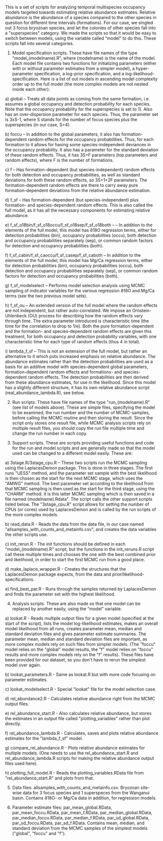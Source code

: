 This is a set of scripts for analyzing temporal multispecies occupancy models targeted towards estimating relative abundance estimates. Relative abundance is the abundance of a species compared to the other species in question for different time intervals (formations). For our case, we singled out 3 focus bryozoan species, and let the colonies of other species fall into a "superspecies" category. We made the scripts so that it would be easy to switch between models, using the variable called “model” to do this. These scripts fall into several categories.
1.	Model specification scripts. These have file names of the type "model_(modelname).R", where (modelname) is the name of the model. Each model file contains two functions for initializing parameters (either with or without parameter estimates from a simpler model), a hyper-parameter specification, a log-prior specification, and a log-likelihood-specification. Here is a list of out models in ascending model complexity order up to the full model (the more complex models are not nested inside each other):

a) global – Treats all data points as coming from the same formation, i.e. assumes a global occupancy and detection probability for each species. Note that the occupancy probability for the superspecies is set to 1). Also has an over-dispersion parameter for each species. Thus, the parameter set is 3xS-1, where S stands for the number of focus species plus the superspecies (in our case, S=4). 

b) foccu – In addition to the global parameters, it also has formation-dependent random effects for the occupancy probabilities. Thus, for each formation to it allows for having some species-independent deviances in the occupancy probability. It also has a parameter for the standard deviation of these random effects. Thus, it has 3S+F parameters (top parameters and random effects), where F is the number of formations.  

c) f – Has formation-dependent (but species-independent) random effects for both detection and occupancy probabilities, as well as standard deviations for both these random effects, so 3S+1+2F parameters. The formation-dependent random effects are there to carry away pure formation-dependent deviations from the relative abundance estimation.

d) f_sf – Has formation-dependent (but species-independent) plus formation- and species-dependent random effects. This is also called the full model, as it has all the necessary components for estimating relative abundance. 

e) f_sf_o18bin/f_sf_o18occu/f_sf_o18sep/f_sf_o18both – – In addition to the elements of the full  model, this model has ∂18O regression terms, either for detection probabilities (bin), occupancy probabilities (occu), both detection and occupancy probabilities separately (sep), or common random factors for detection and occupancy probabilities (both). 

f) f_sf_cabin/f_sf_caoccu/f_sf_casep/f_sf_caboth – In addition to the elements of the full  model, this model has Mg/Ca regression terms, either for detection probabilities (bin), occupancy probabilities (occu), both detection and occupancy probabilities separately (sep), or common random factors for detection and occupancy probabilities (both). 

g) f_sf_modelselect – Performs model selection analysis using MCMC sampling of indicator variables for the various regression ∂18O and Mg/Ca terms (see the two previous model sets).

h) f_sf_ou – An extended version of the full model where the random effects are not independent, but rather auto-correlated. We impose an Ornstein-Uhlenbeck (OU) process for describing how the random effects vary through time. The extra parameter introduced is characteristic time (the time for the correlation to drop to 1/e). Both the pure formation-dependent and the formation- and species-dependent random effects are given this treatment, for both occupancy and detection probability variables, with one characteristic time for each type of random effects (thus 4 in total). 

i) lambda_f_sf – This is not an extension of the full model, but rather an alternative to it which puts increased emphasis on relative abundance. The abundance estimates rather than the detection probabilities are used as a basis for an additive model with species-dependent global parameters, formation-dependent random effects and formations- and species-dependent random effects. The detection probabilities are then derived from these abundance estimates, for use in the likelihood. Since this model has a slightly different structure, it has its own relative abundance script (real_abundance_lambda.R), see below.

2.	Run scripts. These have file names of the type "run_(modelname).R" (see list of models above). These are simple files, specifying the model to be examined, the run number and the number of MCMC-samples, before calling the MCMC routine and then storing the result. Since the script only stores one result file, while MCMC analysis scripts rely on multiple result files, you should copy the run file multiple time and change the run number in each copy. 

3.	Support scripts. These are scripts providing useful functions and code for the run and model scripts and are generally made so that the model used can be changed to a different model easily. These are:

a) 3stage.R/3stage_cpu.R – These two scripts run the MCMC sampling using the LaplacesDemon package. This is done in three stages. The first runs "UESS" method, and the parameter set sample with the best likelihood is then chosen as the start for the next MCMC stage, which uses the "AMWG" method. The best parameter set according to the likelihood from that MCMC sampling is then used as the start for the third stage, using the "CHARM" method. it is this latter MCMC sampling which is then saved in a file named (modelname).Rdata". The script calls the other support scripts listed below. The "3stage_cpu.R" script allows for setting the number of CPUs (or cores) used by LaplacesDemon and is called by the run scripts of the more complex models.

b) read_data.R - Reads the data from the data file, in our case named "allsamples_with_counts_and_metainfo.csv", and creates the data variables the other scripts use.

c) init_rerun.R - The init functions should be defined in each "model_(modelname).R" script, but the functions in the init_reruns.R script call these multiple times and chooses the one with the best combined prior and likelihood, in order to start the first MCMC run from a good place.

d) make_laplace_wrapper.R - Creates the structures that the LaplacesDemon package expects, from the data and prior/likelihood-specifications.

e) find_best_par.R - Runs through the samples returned by LaplacesDemon and finds the parameter set with the highest likelihood.

4.	Analysis scripts. These are also made so that one model can be replaced by another easily, using the “model” variable.

a) lookat.R - Reads multiple output files for a given model (specified at the start of the script), lists the model log-likelihood estimates, makes an overall model likelihood from all runs, creates parameter mean, median and standard deviation files and gives parameter estimate summaries. The parameter mean, median and standard deviation files are important, as more complex models rely on such files from simpler models. (The "foccu" model relies on the "global" model results, the "f" model relies on "foccu" results and more complex models rely on the "f" results). These files have been provided for our dataset, so you don't have to rerun the simplest model over again.

b) lookat_parameters.R - Same as lookat.R but with more code focusing on parameter estimates.

c) lookat_modelselect.R - Special "lookat" file for the model selection case.

d) rel_abundance2.R - Calculates relative abundance right from the MCMC output files.

e) rel_abundance_start.R - Also calculates relative abundance, but stores the estimates in an output file called "plotting_variables" rather than plot directly.

f) rel_abundance_lambda.R - Calculates, saves and plots relative abundance estimates for the "lambda_f_sf" model.

g) compare_rel_abundance.R - Plots relative abundance estimates for multiple models. (One needs to use the rel_abundance_start.R and rel_abundance_lambda.R scripts 
for making the relative abundance output files used here).

h) plotting_full_model.R - Reads the plotting_variables.RData file from "rel_abundance_start.R" and plots from that.

5.	Data files: allsamples_with_counts_and_metainfo.csv. Bryozoan site-wise data for 3 focus species and 1 superspeces from the Wanganui basin. Contains ∂18O- or Mg/Ca data in addition, for regression models.

6.	Parameter estimate files: par_mean_global.RData, par_mean_foccu.RData, par_mean_f.RData, par_median_global.RData, par_median_foccu.RData, par_median_f.RData, par_sd_global.RData, par_sd_foccu.RData, par_sd_f.RData. Contains mean, median, and standard deviation from the MCMC samples of the simplest models ("global", "foccu" and "f").


